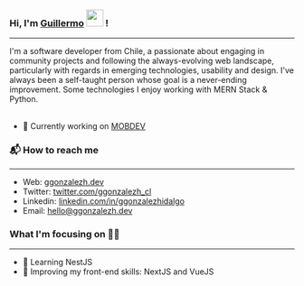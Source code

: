 ### Hi, I'm [Guillermo]() <img src='https://media.giphy.com/media/hvRJCLFzcasrR4ia7z/giphy.gif' width='30px'> !
<hr>
I'm a software developer from Chile, a passionate about engaging in community projects and following the always-evolving web landscape, particularly with regards in emerging technologies, usability and design. I've always been a self-taught person whose goal is a never-ending improvement. Some technologies I enjoy working with MERN Stack & Python.
<br></br>

- 🔭 Currently working on [MOBDEV](https://mobdev.cl/)

### 📬 How to reach me
<hr>

- Web: [ggonzalezh.dev][1]
- Twitter: [twitter.com/ggonzalezh_cl][2]
- Linkedin: [linkedin.com/in/ggonzalezhidalgo][3]
- Email: [hello@ggonzalezh.dev][4]

### What I'm focusing on 👨‍💻
<hr>

- 🌱 Learning NestJS
- 🔧 Improving my front-end skills: NextJS and VueJS

<!--
**ggonzalezh/ggonzalezh** is a ✨ _special_ ✨ repository because its `README.md` (this file) appears on your GitHub profile.

Here are some ideas to get you started:

- 🔭 I’m currently working on ...
- 🌱 I’m currently learning ...
- 👯 I’m looking to collaborate on ...
- 🤔 I’m looking for help with ...
- 💬 Ask me about ...
- 📫 How to reach me: ...
- 😄 Pronouns: ...
- ⚡ Fun fact: ...
-->

[1]: https://ggonzalezh.dev
[2]: https://twitter.com/ggonzalezh_cl
[3]: https://www.linkedin.com/in/ggonzalezhidalgo
[4]: mailto:hello@ggonzalezh.dev